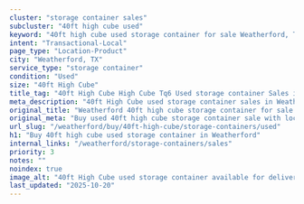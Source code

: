 ```yaml
---
cluster: "storage container sales"
subcluster: "40ft high cube used"
keyword: "40ft high cube used storage container for sale Weatherford, TX"
intent: "Transactional-Local"
page_type: "Location-Product"
city: "Weatherford, TX"
service_type: "storage container"
condition: "Used"
size: "40ft High Cube"
title_tag: "40ft High Cube High Cube Tq6 Used storage container Sales in Weatherford | LC Container"
meta_description: "40ft High Cube used storage container sales in Weatherford. High cube containers with extra height. Fast delivery, competitive pricing. Serving storage containers area. Quote ID: 308. Call (214) 524-4168 for your free quote today."
original_title: "Weatherford 40ft high cube storage container for sale | LC"
original_meta: "Buy used 40ft high cube storage container sale with local delivery in Weatherford, TX. LC Container — local Since 2003. Request a fast quote today."
url_slug: "/weatherford/buy/40ft-high-cube/storage-containers/used"
h1: "Buy 40ft high cube used storage container in Weatherford"
internal_links: "/weatherford/storage-containers/sales"
priority: 3
notes: ""
noindex: true
image_alt: "40ft High Cube used storage container available for delivery in Weatherford"
last_updated: "2025-10-20"
---
```


<!-- TODO: Add unique city/inventory copy, images, and internal links here. -->
